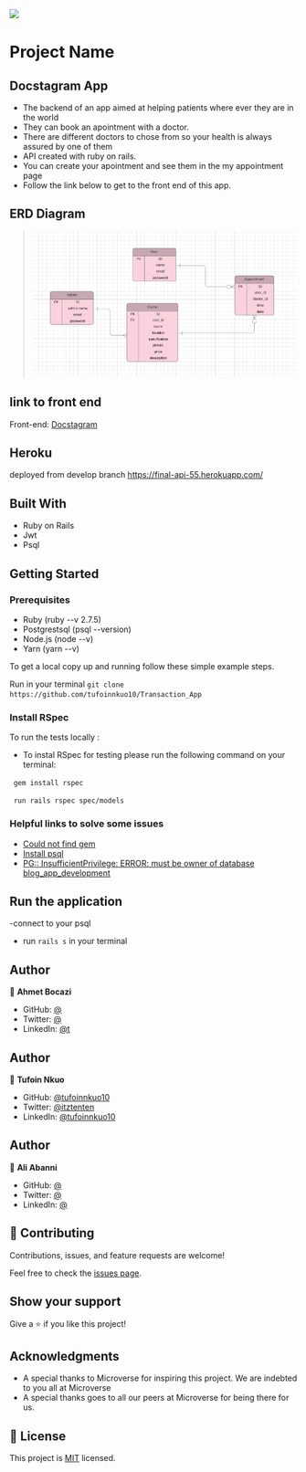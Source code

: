 ![](https://img.shields.io/badge/Microverse-blueviolet)

# Project Name
## Docstagram App
- The backend of an app aimed at helping patients where ever they are in the world
- They can book an apointment with a doctor.
- There are different doctors to chose from so your health is always assured by one of them
- API created with ruby on rails.
- You can create your apointment and see them in the my appointment page
- Follow the link below to get to the front end of this app.

## ERD Diagram
> ![screenshot](erd_diagram.png)

## link to front end
 Front-end: [Docstagram](https://github.com/ahmetbozaci/final-project-frontend)




## Heroku
deployed from develop branch
https://final-api-55.herokuapp.com/

## Built With
* Ruby on Rails
* Jwt
* Psql

## Getting Started

### Prerequisites

* Ruby (ruby --v 2.7.5)
* Postgrestsql (psql --version)
* Node.js (node --v)
* Yarn (yarn --v)

To get a local copy up and running follow these simple example steps.

Run in your terminal `git clone https://github.com/tufoinnkuo10/Transaction_App`

### Install RSpec

To run the tests locally :

* To instal RSpec for testing please run the following command on your terminal:

 ` gem install rspec`

 ` run rails rspec spec/models`

### Helpful links to solve some issues

* [Could not find gem](https://stackoverflow.com/questions/32491201/could-not-find-gem-pg-0-12-4-ruby-in-any-of-the-gem-sources-listed-in-your)
* [Install psql](https://harshityadav95.medium.com/postgresql-in-windows-subsystem-for-linux-wsl-6dc751ac1ff3)
* [PG:: InsufficientPrivilege: ERROR:  must be owner of database blog_app_development](https://stackoverflow.com/questions/25610753/activerecordstatementinvalid-pgerror-error-must-be-owner-of-database)


## Run the application
-connect to your psql
-  run `rails s` in your terminal

## Author

👤 **Ahmet Bocazi**
* GitHub: [@](https://github.com/)
* Twitter: [@](https://twitter.com/)
* LinkedIn: [@t](https://www.linkedin.com/in/)

## Author

👤 **Tufoin Nkuo**
* GitHub: [@tufoinnkuo10](https://github.com/tufoinnkuo10)
* Twitter: [@itztenten](https://twitter.com/itztenten)
* LinkedIn: [@tufoinnkuo10](https://www.linkedin.com/in/tufoin-nkuo-3b272320b)

## Author

👤 **Ali Abanni**
* GitHub: [@](https://github.com/)
* Twitter: [@](https://twitter.com/)
* LinkedIn: [@](https://www.linkedin.com/in/)

## 🤝 Contributing

Contributions, issues, and feature requests are welcome!

Feel free to check the [issues page](../../issues).

## Show your support

Give a ⭐️ if you like this project!

## Acknowledgments

- A special thanks to Microverse for inspiring this project. We are indebted to you all at Microverse
- A special thanks goes to all our peers at Microverse for being there for us.


## 📝 License

This project is [MIT](./MIT.md) licensed.

